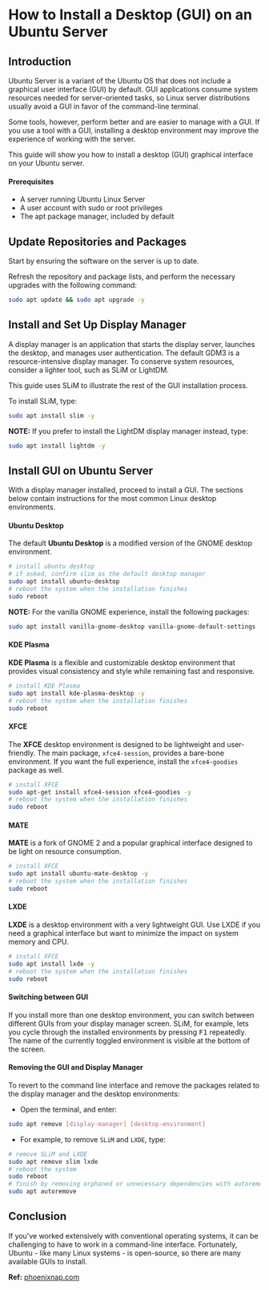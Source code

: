 # How to Install a Desktop (GUI) on an Ubuntu Server

## Introduction

Ubuntu Server is a variant of the Ubuntu OS that does not include a graphical user interface (GUI) by default. GUI applications consume system resources needed for server-oriented tasks, so Linux server distributions usually avoid a GUI in favor of the command-line terminal.

Some tools, however, perform better and are easier to manage with a GUI. If you use a tool with a GUI, installing a desktop environment may improve the experience of working with the server.

This guide will show you how to install a desktop (GUI) graphical interface on your Ubuntu server.

#### Prerequisites

- A server running Ubuntu Linux Server
- A user account with sudo or root privileges
- The apt package manager, included by default

## Update Repositories and Packages

Start by ensuring the software on the server is up to date.

Refresh the repository and package lists, and perform the necessary upgrades with the following command:

```bash
sudo apt update && sudo apt upgrade -y
```

## Install and Set Up Display Manager

A display manager is an application that starts the display server, launches the desktop, and manages user authentication. The default GDM3 is a resource-intensive display manager. To conserve system resources, consider a lighter tool, such as SLiM or LightDM.

This guide uses SLiM to illustrate the rest of the GUI installation process.

To install SLiM, type:

```bash
sudo apt install slim -y
```

**NOTE:** If you prefer to install the LightDM display manager instead, type:

```bash
sudo apt install lightdm -y
```

## Install GUI on Ubuntu Server

With a display manager installed, proceed to install a GUI. The sections below contain instructions for the most common Linux desktop environments.

#### Ubuntu Desktop

The default **Ubuntu Desktop** is a modified version of the GNOME desktop environment.

```bash
# install ubuntu desktop
# if asked, confirm slim as the default desktop manager
sudo apt install ubuntu-desktop
# reboot the system when the installation finishes
sudo reboot
```

**NOTE:** For the vanilla GNOME experience, install the following packages:

```bash
sudo apt install vanilla-gnome-desktop vanilla-gnome-default-settings
```

#### KDE Plasma

**KDE Plasma** is a flexible and customizable desktop environment that provides visual consistency and style while remaining fast and responsive.

```bash
# install KDE Plasma
sudo apt install kde-plasma-desktop -y
# reboot the system when the installation finishes
sudo reboot
```

#### XFCE

The **XFCE** desktop environment is designed to be lightweight and user-friendly. The main package, `xfce4-session`, provides a bare-bone environment. If you want the full experience, install the `xfce4-goodies` package as well.

```bash
# install XFCE
sudo apt-get install xfce4-session xfce4-goodies -y
# reboot the system when the installation finishes
sudo reboot
```

#### MATE

**MATE** is a fork of GNOME 2 and a popular graphical interface designed to be light on resource consumption.

```bash
# install XFCE
sudo apt install ubuntu-mate-desktop -y
# reboot the system when the installation finishes
sudo reboot
```

#### LXDE

**LXDE** is a desktop environment with a very lightweight GUI. Use LXDE if you need a graphical interface but want to minimize the impact on system memory and CPU.

```bash
# install XFCE
sudo apt install lxde -y
# reboot the system when the installation finishes
sudo reboot
```

#### Switching between GUI

If you install more than one desktop environment, you can switch between different GUIs from your display manager screen. SLiM, for example, lets you cycle through the installed environments by pressing <kbd>F1</kbd> repeatedly. The name of the currently toggled environment is visible at the bottom of the screen.

#### Removing the GUI and Display Manager

To revert to the command line interface and remove the packages related to the display manager and the desktop environments:

- Open the terminal, and enter:

```bash
sudo apt remove [display-manager] [desktop-environment]
```

- For example, to remove `SLiM` and `LXDE`, type:

```bash
# remove SLiM and LXDE
sudo apt remove slim lxde
# reboot the system
sudo reboot
# finish by removing orphaned or unnecessary dependencies with autoremove
sudo apt autoremove
```

## Conclusion

If you’ve worked extensively with conventional operating systems, it can be challenging to have to work in a command-line interface. Fortunately, Ubuntu - like many Linux systems - is open-source, so there are many available GUIs to install.

**Ref:** [phoenixnap.com](https://phoenixnap.com/kb/how-to-install-a-gui-on-ubuntu)